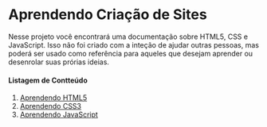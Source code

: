 # Aprendendo Criação de Sites

Nesse projeto você encontrará uma documentação sobre HTML5, CSS e JavaScript. Isso não foi criado com a inteção de ajudar outras pessoas, mas poderá ser usado como referência para aqueles que desejam aprender ou desenrolar suas prórias ideias.

#### Listagem de Contteúdo
1. [Aprendendo HTML5](linguagens/html5/README.md)
2. [Aprendendo CSS3](linguagens/css3/)
3. [Aprendendo JavaScript](linguagens/javascript/)